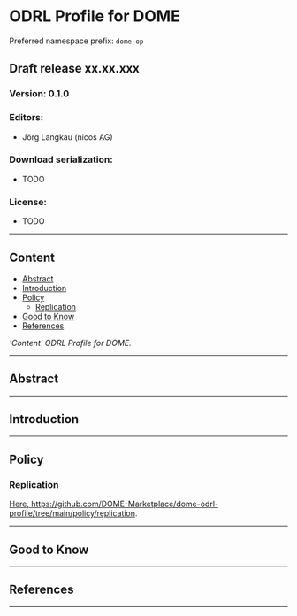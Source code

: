 # ODRL Profile for DOME

Preferred namespace prefix: `dome-op`

## Draft release xx.xx.xxx

### Version: 0.1.0

### Editors:

- Jörg Langkau (nicos AG)

### Download serialization:

- TODO

### License:

- TODO

---

## Content

- [Abstract](#abstract)
- [Introduction](#introduction)
- [Policy](#policy)
    - [Replication](#replication)
- [Good to Know](#good-to-know)
- [References](#references)

*'Content' ODRL Profile for DOME.*

---

## Abstract

---

## Introduction

---

## Policy

### Replication

[Here, <https://github.com/DOME-Marketplace/dome-odrl-profile/tree/main/policy/replication>](./policy/replication/).

---

## Good to Know

---

## References

---
